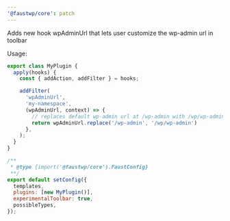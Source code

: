 ```yaml
---
'@faustwp/core': patch
---
```


Adds new hook wpAdminUrl that lets user customize the wp-admin url in toolbar

Usage:

```js
export class MyPlugin {
  apply(hooks) {
    const { addAction, addFilter } = hooks;

    addFilter(
      'wpAdminUrl',
      'my-namespace',
      (wpAdminUrl, context) => {
        // replaces default wp-admin url at /wp-admin with /wp/wp-admin
        return wpAdminUrl.replace('/wp-admin', '/wp/wp-admin')
      },
    );
  }
}

/**
 * @type {import('@faustwp/core').FaustConfig}
 **/
export default setConfig({
  templates,
  plugins: [new MyPlugin()],
  experimentalToolbar: true,
  possibleTypes,
});

```
